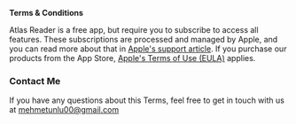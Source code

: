 **Terms & Conditions**  

Atlas Reader is a free app, but require you to subscribe to access all features.
These subscriptions are processed and managed by Apple, and you can read more about that in [Apple's support article](https://support.apple.com/en-us/HT202023).
If you purchase our products from the App Store, [Apple's Terms of Use (EULA)](https://www.apple.com/legal/internet-services/itunes/dev/stdeula/) applies.

### Contact Me
If you have any questions about this Terms, feel free to get in touch with us at mehmetunlu00@gmail.com


